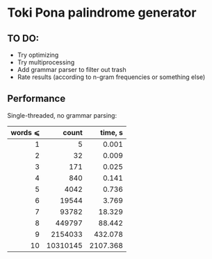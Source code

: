 # Toki Pona palindrome generator

## TO DO:

- Try optimizing
- Try multiprocessing
- Add grammar parser to filter out trash
- Rate results (according to n-gram frequencies or something else)


## Performance

Single-threaded, no grammar parsing:

|words ⩽|    count |  time, s |
|------:|---------:|---------:|
|     1 |        5 |    0.001 |
|     2 |       32 |    0.009 |
|     3 |      171 |    0.025 |
|     4 |      840 |    0.141 |
|     5 |     4042 |    0.736 |
|     6 |    19544 |    3.769 |
|     7 |    93782 |   18.329 |
|     8 |   449797 |   88.442 |
|     9 |  2154033 |  432.078 |
|    10 | 10310145 | 2107.368 |
